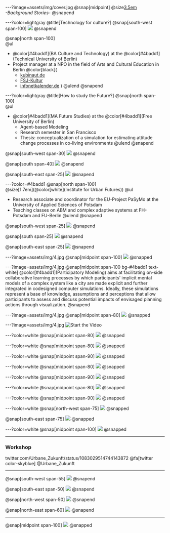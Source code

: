 ---?image=assets/img/cover.jpg
@snap[midpoint]
@size[3.5em](Hei)
<br>
*-Background Stories-*
@snapend

---?color=lightgray
@title[Technology for culture?]
@snap[south-west span-100]
![](assets/img/1.png)
@snapend

@snap[north span-100]
<br>
@ul[](false)
- @color[#4badd1](BA Culture and Technology) at the @color[#4badd1](Technical University of Berlin)
- Project manager at a NPO in the field of Arts and Cultural Education in Berlin
@color[black](
  - [kubinaut.de](https://www.kubinaut.de/de)
  - [FSJ-Kultur](http://lkj-berlin.de/fsjkultur/)
  - [infonetkalender.de](http://www.infonetkalender.de/)
  )
@ulend
@snapend

---?color=lightgray
@title[How to study the Future?]
@snap[north span-100]
<br>
@ul[](false)
- @color[#4badd1](MA Future Studies) at the @color[#4badd1](Free University of Berlin)
  - Agent-based Modeling
  - Research semester in San Francisco
  - Thesis: conceptualization of a simulation for estimating attitude change processes in co-living environments
@ulend
@snapend

@snap[south-west span-30]
![](assets/img/m1.png)
@snapend

@snap[south span-40]
![](assets/img/m2.png)
@snapend

@snap[south-east span-25]
![](assets/img/m3.png)
@snapend

---?color=#4badd1
@snap[north span-100]
<br>
@size[1.7em](@color[white](Institute for Urban Futures))
@ul[](false)
- Research associate and coordinator for the EU-Project PaSyMo at the University of Applied Sciences of Potsdam
- Teaching classes on ABM and complex adaptive systems at FH-Potsdam and FU-Berlin
@ulend
@snapend

@snap[south-west span-25]
![](assets/img/UZ_l.png)
@snapend

@snap[south span-25]
![](assets/img/UZ_m.png)
@snapend

@snap[south-east span-25]
![](assets/img/UZ_r.png)
@snapend

---?image=assets/img/4.jpg
@snap[midpoint span-100]
![](assets/img/l.png)
@snapped

---?image=assets/img/4.jpg
@snap[midpoint span-100 bg-#4badd1 text-white]
@color[#4badd1](Participatory Modeling) aims at facilitating on-side collaborative learning processes by which participants’ implicit mental models of a complex system like a city are made explicit and further integrated in codesigned computer simulations. Ideally, these simulations represent a base of knowledge, assumptions and perceptions that allow participants to assess and discuss potential impacts of envisaged planning actions through visualization.
@snapend

---?image=assets/img/4.jpg
@snap[midpoint span-80]
![](assets/img/b.png)
@snapped

---?image=assets/img/4.jpg
![Start the Video](https://player.vimeo.com/video/285110972)

---?color=white
@snap[midpoint span-80]
![](assets/img/a.png)
@snapped


---?color=white
@snap[midpoint span-80]
![](assets/img/c.png)
@snapped

---?color=white
@snap[midpoint span-90]
![](assets/img/c1.png)
@snapped

---?color=white
@snap[midpoint span-80]
![](assets/img/d.png)
@snapped

---?color=white
@snap[midpoint span-90]
![](assets/img/e.png)
@snapped

---?color=white
@snap[midpoint span-80]
![](assets/img/f.png)
@snapped

---?color=white
@snap[midpoint span-90]
![](assets/img/g.png)
@snapped

---?color=white
@snap[north-west span-75]
![](assets/img/h.png)
@snapped

@snap[south-east span-75]
![](assets/img/i.png)
@snapped

---?color=white
@snap[midpoint span-100]
![](assets/img/j.png)
@snapped

---
### Workshop
twitter.com/Urbane_Zukunft/status/1083029514744143872
@fa[twitter color-skyblue] @Urbane_Zukunft

---
@snap[south-west span-55]
![](assets/img/WS3.jpg)
@snapend

@snap[south-east span-50]
![](assets/img/WS4.jpg)
@snapend

@snap[north-west span-50]
![](assets/img/WS2.jpg)
@snapend

@snap[north-east span-60]
![](assets/img/WS1.jpg)
@snapend

---
@snap[midpoint span-100]
![](assets/img/k.png)
@snapped
